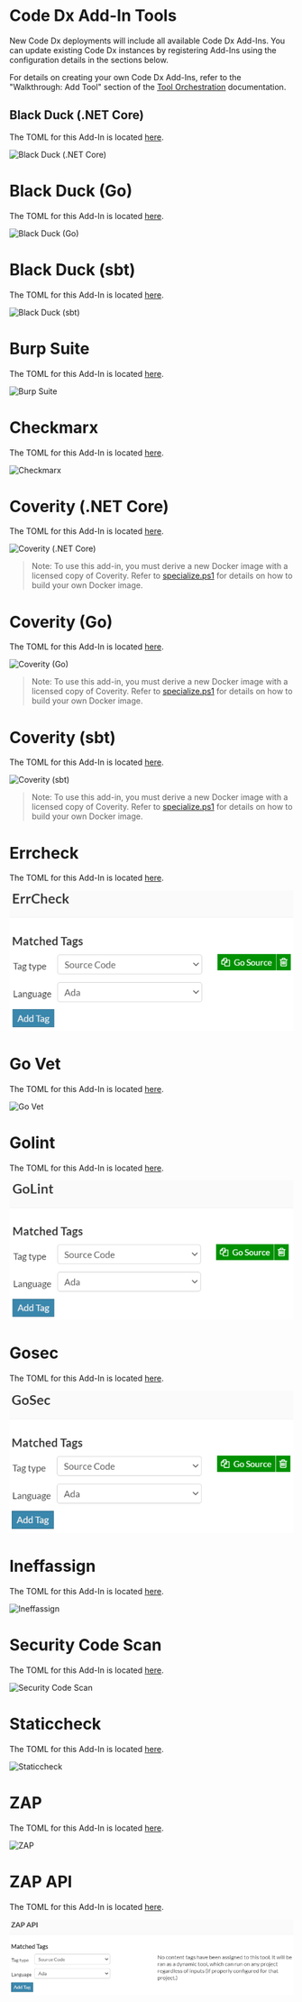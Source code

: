 # Code Dx Add-In Tools

New Code Dx deployments will include all available Code Dx Add-Ins. You can update existing Code Dx instances by registering Add-Ins using the configuration details in the sections below.

For details on creating your own Code Dx Add-Ins, refer to the "Walkthrough: Add Tool" section of the [Tool Orchestration](https://community.synopsys.com/s/document-item?bundleId=codedx&topicId=user_guide%2FAnalysis%2Ftool-orchestration.html&_LANG=enus) documentation.

## Black Duck (.NET Core)

The TOML for this Add-In is located [here](./build/blackduck-dotnet/blackduck-dotnet-example.toml).

![Black Duck (.NET Core)](./docs/Black%20Duck%20(.NET%20Core).PNG)

# Black Duck (Go)

The TOML for this Add-In is located [here](./build/blackduck-go/blackduck-go-example.toml).

![Black Duck (Go)](./docs/Black%20Duck%20(Go).PNG)

# Black Duck (sbt)

The TOML for this Add-In is located [here](./build/blackduck-sbt-java8/blackduck-sbt-example.toml).

![Black Duck (sbt)](./docs/Black%20Duck%20(sbt).PNG)

# Burp Suite

The TOML for this Add-In is located [here](./build/burpsuite/burpsuite-example.toml).

![Burp Suite](./docs/Burp%20Suite.PNG)

# Checkmarx

The TOML for this Add-In is located [here](./build/checkmarx/checkmarx-example.toml).

![Checkmarx](./docs/Checkmarx.PNG)

# Coverity (.NET Core)

The TOML for this Add-In is located [here](./build/coverity-dotnet/Coverity-dotnet-example.toml).

![Coverity (.NET Core)](./docs/Coverity%20(.NET%20Core).PNG)

>Note: To use this add-in, you must derive a new Docker image with a licensed copy of Coverity. Refer to [specialize.ps1](https://github.com/codedx/codedx-add-ins/blob/main/build/coverity/specialize.ps1) for details on how to build your own Docker image.

# Coverity (Go)

The TOML for this Add-In is located [here](./build/coverity-go/Coverity-go-example.toml).

![Coverity (Go)](./docs/Coverity%20(Go).PNG)

>Note: To use this add-in, you must derive a new Docker image with a licensed copy of Coverity. Refer to [specialize.ps1](https://github.com/codedx/codedx-add-ins/blob/main/build/coverity/specialize.ps1) for details on how to build your own Docker image.

# Coverity (sbt)

The TOML for this Add-In is located [here](./build/coverity-sbt-java8/Coverity-sbt-example.toml).

![Coverity (sbt)](./docs/Coverity%20(sbt).PNG)

>Note: To use this add-in, you must derive a new Docker image with a licensed copy of Coverity. Refer to [specialize.ps1](https://github.com/codedx/codedx-add-ins/blob/main/build/coverity/specialize.ps1) for details on how to build your own Docker image.

# Errcheck

The TOML for this Add-In is located [here](./build/golangci-lint/golangci-lint-errorcheck-example.toml).

![Errcheck](./docs/Errcheck.PNG)

# Go Vet

The TOML for this Add-In is located [here](./build/govet/govet-example.toml).

![Go Vet](./docs/Go%20Vet.PNG)

# Golint

The TOML for this Add-In is located [here](./build/golangci-lint/golangci-lint-golint-example.toml).

![Golint](./docs/Golint.PNG)

# Gosec

The TOML for this Add-In is located [here](./build/gosec/gosec-example.toml).

![Gosec](./docs/Gosec.PNG)

# Ineffassign

The TOML for this Add-In is located [here](./build/golangci-lint/golangci-lint-ineffassign-example.toml).

![Ineffassign](./docs/Ineffassign.PNG)

# Security Code Scan

The TOML for this Add-In is located [here](./build/securitycodescan/SecurityCodeScan-example.toml).

![Security Code Scan](./docs/Security%20Code%20Scan.PNG)

# Staticcheck

The TOML for this Add-In is located [here](./build/staticcheck/staticcheck-example.toml).

![Staticcheck](./docs/Staticcheck.PNG)

# ZAP

The TOML for this Add-In is located [here](./build/zap/zap-example.toml).

![ZAP](./docs/ZAP.PNG)

# ZAP API

The TOML for this Add-In is located [here](./build/zap/zap-api-scan-example.toml).

![ZAP](./docs/ZAPAPI.PNG)
